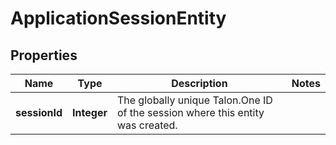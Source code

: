 

# ApplicationSessionEntity

## Properties

Name | Type | Description | Notes
------------ | ------------- | ------------- | -------------
**sessionId** | **Integer** | The globally unique Talon.One ID of the session where this entity was created. | 



